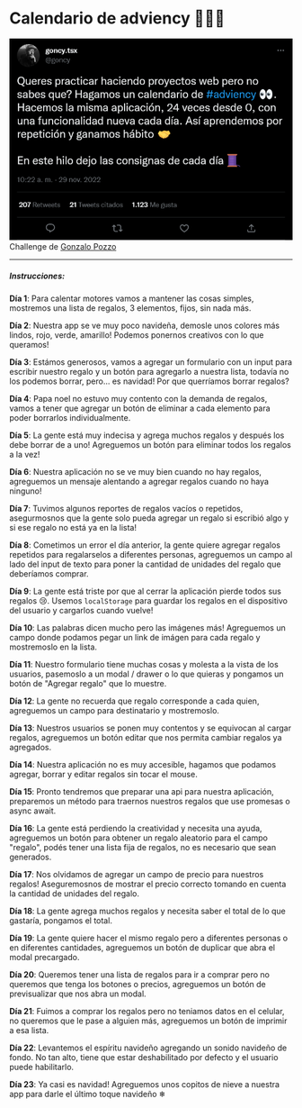 # Calendario de adviency 🎅🏽🎄

![](./assets/screen-tweet.png)
Challenge de [Gonzalo Pozzo]('https://github.com/goncy)

---

##### Instrucciones:

**Día 1**: Para calentar motores vamos a mantener las cosas simples, mostremos una lista de regalos, 3 elementos, fijos, sin nada más.

**Día 2**: Nuestra app se ve muy poco navideña, demosle unos colores más lindos, rojo, verde, amarillo! Podemos ponernos creativos con lo que queramos!

**Día 3**: Estámos generosos, vamos a agregar un formulario con un input para escribir nuestro regalo y un botón para agregarlo a nuestra lista, todavía no los podemos borrar, pero... es navidad! Por que querríamos borrar regalos?

**Día 4**: Papa noel no estuvo muy contento con la demanda de regalos, vamos a tener que agregar un botón de eliminar a cada elemento para poder borrarlos individualmente.

**Día 5**: La gente está muy indecisa y agrega muchos regalos y después los debe borrar de a uno! Agreguemos un botón para eliminar todos los regalos a la vez!

**Día 6**: Nuestra aplicación no se ve muy bien cuando no hay regalos, agreguemos un mensaje alentando a agregar regalos cuando no haya ninguno!

**Día 7**: Tuvimos algunos reportes de regalos vacíos o repetidos, asegurmosnos que la gente solo pueda agregar un regalo si escribió algo y si ese regalo no está ya en la lista!

**Día 8**: Cometimos un error el día anterior, la gente quiere agregar regalos repetidos para regalarselos a diferentes personas, agreguemos un campo al lado del input de texto para poner la cantidad de unidades del regalo que deberíamos comprar.

**Día 9**: La gente está triste por que al cerrar la aplicación pierde todos sus regalos 😢. Usemos `localStorage` para guardar los regalos en el dispositivo del usuario y cargarlos cuando vuelve!

**Día 10**: Las palabras dicen mucho pero las imágenes más! Agreguemos un campo donde podamos pegar un link de imágen para cada regalo y mostremoslo en la lista.

**Día 11**: Nuestro formulario tiene muchas cosas y molesta a la vista de los usuarios, pasemoslo a un modal / drawer o lo que quieras y pongamos un botón de "Agregar regalo" que lo muestre.

**Día 12**: La gente no recuerda que regalo corresponde a cada quien, agreguemos un campo para destinatario y mostremoslo.

**Día 13**: Nuestros usuarios se ponen muy contentos y se equivocan al cargar regalos, agreguemos un botón editar que nos permita cambiar regalos ya agregados.

**Día 14**: Nuestra aplicación no es muy accesible, hagamos que podamos agregar, borrar y editar regalos sin tocar el mouse.

**Día 15**: Pronto tendremos que preparar una api para nuestra aplicación, preparemos un método para traernos nuestros regalos que use promesas o async await.

**Día 16**: La gente está perdiendo la creatividad y necesita una ayuda, agreguemos un botón para obtener un regalo aleatorio para el campo "regalo", podés tener una lista fija de regalos, no es necesario que sean generados.

**Día 17**: Nos olvidamos de agregar un campo de precio para nuestros regalos! Aseguremosnos de mostrar el precio correcto tomando en cuenta la cantidad de unidades del regalo.

**Día 18**: La gente agrega muchos regalos y necesita saber el total de lo que gastaría, pongamos el total.

**Día 19**: La gente quiere hacer el mismo regalo pero a diferentes personas o en diferentes cantidades, agreguemos un botón de duplicar que abra el modal precargado.

**Día 20**: Queremos tener una lista de regalos para ir a comprar pero no queremos que tenga los botones o precios, agreguemos un botón de previsualizar que nos abra un modal.

**Día 21**: Fuimos a comprar los regalos pero no teniamos datos en el celular, no queremos que le pase a alguien más, agreguemos un botón de imprimir a esa lista.

**Día 22**: Levantemos el espíritu navideño agregando un sonido navideño de fondo. No tan alto, tiene que estar deshabilitado por defecto y el usuario puede habilitarlo.

**Día 23**: Ya casi es navidad! Agreguemos unos copitos de nieve a nuestra app para darle el último toque navideño ❄

